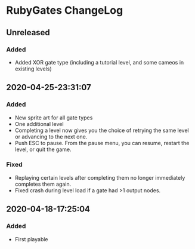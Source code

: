 # RubyGates ChangeLog

## Unreleased

### Added
* Added XOR gate type (including a tutorial level, and some cameos in existing levels)

## 2020-04-25-23:31:07

### Added
* New sprite art for all gate types
* One additional level
* Completing a level now gives you the choice of retrying the same level or advancing to the next one.
* Push ESC to pause. From the pause menu, you can resume, restart the level, or quit the game.

### Fixed
* Replaying certain levels after completing them no longer immediately completes them again.
* Fixed crash during level load if a gate had >1 output nodes.

## 2020-04-18-17:25:04

### Added
* First playable